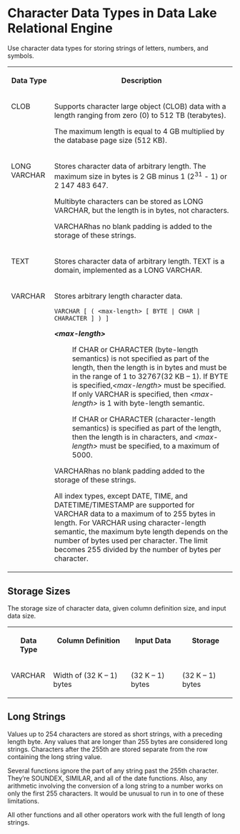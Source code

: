 <!-- loioa511839b84f210159df2d5d78c6e891f -->

# Character Data Types in Data Lake Relational Engine

Use character data types for storing strings of letters, numbers, and symbols.




<table>
<tr>
<th valign="top">

Data Type



</th>
<th valign="top">

Description



</th>
</tr>
<tr>
<td valign="top">

CLOB



</td>
<td valign="top">

Supports character large object \(CLOB\) data with a length ranging from zero \(0\) to 512 TB \(terabytes\).

The maximum length is equal to 4 GB multiplied by the database page size \(512 KB\).



</td>
</tr>
<tr>
<td valign="top">

LONG VARCHAR



</td>
<td valign="top">

Stores character data of arbitrary length. The maximum size in bytes is 2 GB minus 1 \(2<sup>31</sup> - 1\) or 2 147 483 647.

Multibyte characters can be stored as LONG VARCHAR, but the length is in bytes, not characters.

VARCHARhas no blank padding is added to the storage of these strings.



</td>
</tr>
<tr>
<td valign="top">

TEXT



</td>
<td valign="top">

Stores character data of arbitrary length. TEXT is a domain, implemented as a LONG VARCHAR.



</td>
</tr>
<tr>
<td valign="top">

VARCHAR



</td>
<td valign="top">

Stores arbitrary length character data.

```
VARCHAR [ ( <max-length> [ BYTE | CHAR | CHARACTER ] ) ]
```


<dl>
<dt><b>

*<max-length\>*

</b></dt>
<dd>

If CHAR or CHARACTER \(byte-length semantics\) is not specified as part of the length, then the length is in bytes and must be in the range of 1 to 32767\(32 KB – 1\). If BYTE is specified,*<max-length\>* must be specified. If only VARCHAR is specified, then *<max-length\>* is 1 with byte-length semantic.

If CHAR or CHARACTER \(character-length semantics\) is specified as part of the length, then the length is in characters, and *<max-length\>* must be specified, to a maximum of 5000.



</dd>
</dl>

VARCHARhas no blank padding added to the storage of these strings.

All index types, except DATE, TIME, and DATETIME/TIMESTAMP are supported for VARCHAR data to a maximum of to 255 bytes in length. For VARCHAR using character-length semantic, the maximum byte length depends on the number of bytes used per character. The limit becomes 255 divided by the number of bytes per character.



</td>
</tr>
</table>



<a name="loioa511839b84f210159df2d5d78c6e891f__char_data_type_section2"/>

## Storage Sizes

The storage size of character data, given column definition size, and input data size.


<table>
<tr>
<th valign="top" rowspan="1">

Data Type



</th>
<th valign="top" rowspan="1">

Column Definition



</th>
<th valign="top" rowspan="1">

Input Data



</th>
<th valign="top" rowspan="1">

Storage



</th>
</tr>
<tr>
<td valign="top" rowspan="1">

VARCHAR



</td>
<td valign="top" rowspan="1">

Width of \(32 K – 1\) bytes



</td>
<td valign="top" rowspan="1">

\(32 K – 1\) bytes



</td>
<td valign="top" rowspan="1">

\(32 K – 1\) bytes



</td>
</tr>
</table>



<a name="loioa511839b84f210159df2d5d78c6e891f__char_data_type_section3"/>

## Long Strings

Values up to 254 characters are stored as short strings, with a preceding length byte. Any values that are longer than 255 bytes are considered long strings. Characters after the 255th are stored separate from the row containing the long string value.

Several functions ignore the part of any string past the 255th character. They’re SOUNDEX, SIMILAR, and all of the date functions. Also, any arithmetic involving the conversion of a long string to a number works on only the first 255 characters. It would be unusual to run in to one of these limitations.

All other functions and all other operators work with the full length of long strings.

